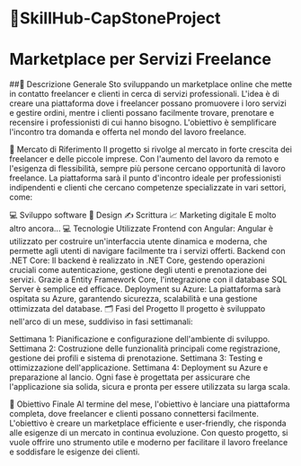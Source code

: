 # 🛒SkillHub-CapStoneProject
 
 
 # Marketplace per Servizi Freelance
##📜 Descrizione Generale
Sto sviluppando un marketplace online che mette in contatto freelancer e clienti in cerca di servizi professionali. L'idea è di creare una piattaforma dove i freelancer possano promuovere i loro servizi e gestire ordini, mentre i clienti possano facilmente trovare, prenotare e recensire i professionisti di cui hanno bisogno. L'obiettivo è semplificare l'incontro tra domanda e offerta nel mondo del lavoro freelance.

🎯 Mercato di Riferimento
Il progetto si rivolge al mercato in forte crescita dei freelancer e delle piccole imprese. Con l'aumento del lavoro da remoto e l'esigenza di flessibilità, sempre più persone cercano opportunità di lavoro freelance. La piattaforma sarà il punto d'incontro ideale per professionisti indipendenti e clienti che cercano competenze specializzate in vari settori, come:

💻 Sviluppo software
🎨 Design
✍️ Scrittura
📈 Marketing digitale
E molto altro ancora...
💻 Tecnologie Utilizzate
Frontend con Angular: Angular è utilizzato per costruire un'interfaccia utente dinamica e moderna, che permette agli utenti di navigare facilmente tra i servizi offerti.
Backend con .NET Core: Il backend è realizzato in .NET Core, gestendo operazioni cruciali come autenticazione, gestione degli utenti e prenotazione dei servizi. Grazie a Entity Framework Core, l'integrazione con il database SQL Server è semplice ed efficace.
Deployment su Azure: La piattaforma sarà ospitata su Azure, garantendo sicurezza, scalabilità e una gestione ottimizzata del database.
🗂️ Fasi del Progetto
Il progetto è sviluppato nell'arco di un mese, suddiviso in fasi settimanali:

Settimana 1: Pianificazione e configurazione dell'ambiente di sviluppo.
Settimana 2: Costruzione delle funzionalità principali come registrazione, gestione dei profili e sistema di prenotazione.
Settimana 3: Testing e ottimizzazione dell'applicazione.
Settimana 4: Deployment su Azure e preparazione al lancio.
Ogni fase è progettata per assicurare che l'applicazione sia solida, sicura e pronta per essere utilizzata su larga scala.

🚀 Obiettivo Finale
Al termine del mese, l'obiettivo è lanciare una piattaforma completa, dove freelancer e clienti possano connettersi facilmente. L'obiettivo è creare un marketplace efficiente e user-friendly, che risponda alle esigenze di un mercato in continua evoluzione. Con questo progetto, si vuole offrire uno strumento utile e moderno per facilitare il lavoro freelance e soddisfare le esigenze dei clienti.
